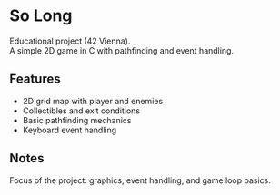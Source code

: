 # So Long

Educational project (42 Vienna).  
A simple 2D game in C with pathfinding and event handling.

## Features
- 2D grid map with player and enemies  
- Collectibles and exit conditions  
- Basic pathfinding mechanics  
- Keyboard event handling  

## Notes
Focus of the project: graphics, event handling, and game loop basics.
